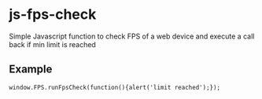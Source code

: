 # js-fps-check
Simple Javascript function to check FPS of a web device and execute a call back if min limit is reached

## Example
`window.FPS.runFpsCheck(function(){alert('limit reached');});`
